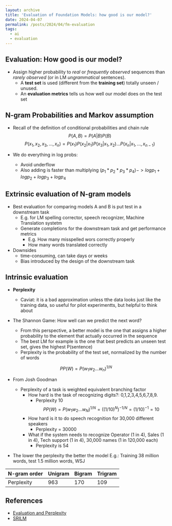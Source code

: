 ```yaml
---
layout: archive
title: 'Evaluation of Foundation Models: how good is our model?'
date: 2024-04-07
permalink: /posts/2024/04/fm-evaluation
tags:
  - ai
  - evaluation
---
```


## Evaluation: How good is our model?
- Assign higher probability to *real* or *frequently observed* sequences than *rarely observed* (or in LM *ungrammatical* sentences).
  - A **test set** is used (different from the **training set**) totally unseen / unused.
  - An **evaluation metrics** tells us how well our model does on the test set

## N-gram Probabilities and Markov assumption
- Recall of the definition of conditional probabilities and chain rule
$$P(A,B) = P(A|B) P(B)$$
$$P(x_1,x_2,x_3,...,x_n) = P(x_1)P(x_2|x_1)P(x_3|x_1,x_2)...P(x_n|x_1,...,x_{n-1})$$

- We do everything in log probs:
  - Avoid underflow
  - Also adding is faster than multiplying $(p_1 * p_2 * p_3 * p_4) -> log p_1 + log p_2 + log p_3 + log p_4$

## Extrinsic evaluation of N-gram models
- Best evaluation for comparing models A and B is put test in a downstream task
  - E.g. for LM spelling corrector, speech recognizer, Machine Translation systetm
  - Generate completions for the downstream task and get performance metrics
    - E.g. How many misspelled wors correctly properly
    - How many words translated correctly
- Downsides
  - time-consuming, can take days or weeks
  - Bias introduced by the design of the downstream task

## Intrinsic evaluation
- **Perplexity**
  - Caviat: it is a bad approximation unless tthe data looks just like the training data, so useful for pilot experimentts, but helpful to think about

- The Shannon Game: How well can we predict the next word?
  - From this perspective, a better model is the one that assigns a higher probability to the element that actually occurred in the sequence
  - The best LM for example is the one that best predicts an unseen test set, gives the highest P(sentence)
  - Perplexity is the probability of the test set, normalized by the number of words

$$PP(W) = P(w_1w_2...w_n)^{1/N}$$

- From Josh Goodman
  - Perplexity of a task is weighted equivalent branching factor
    - How hard is the task of recognizing digits?: 0,1,2,3,4,5,6,7,8,9.
      - Perplexity 10
        $$ PP(W) = P(w_1w_2...w_N)^{1/N} = ((1/10)^N)^{-1/N} = (1/10)^{-1} = 10 $$
    - How hard is it to do speech recognition for 30,000 different speakers
      - Perplexity = 30000
    - What if the system needs to recognize Operator (1 in 4), Sales (1 in 4), Tech support (1 in 4), 30,000 names (1 in 120,000 each)
      - Perplexity is 54

- The lower the perplexity the better the model
E.g.: Training 38 million words, test 1.5 million words, WSJ

| N-gram order | Unigram |Bigram | Trigram |
|--------------|---------|-------|---------|
| Perplexity   |    963  |   170 |   109   |
  

## References
- [Evaluation and Perplexity](https://www.youtube.com/watch?v=BAN3NB_SNHY&t=55s)
- [SRILM](https://www.speech.sri.com/projects/srilm/)